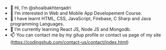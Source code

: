 - 👋 Hi, I’m @shoaibakhterqadri
- 👀 I’m interested in Web and Mobile App Developement Course.
- 🌱 I have learnt HTML, CSS, JavaScript, Firebase, C Sharp and Java programming Languages.
- 💞️ I’m currently learning React JS, Node JS and Mongodb.
- 📫 You can contact me by my gitup profile or contact us page of my site (https://codingshub.com/contact-us/contact/index.html)

<!---
shoaibakhterqadri/shoaibakhterqadri is a ✨ special ✨ repository because its `README.md` (this file) appears on your GitHub profile.
You can click the Preview link to take a look at your changes.
--->
